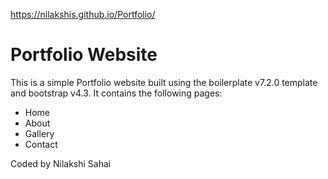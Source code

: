 https://nilakshis.github.io/Portfolio/
# Portfolio Website
This is a simple Portfolio website built using the boilerplate v7.2.0 template and bootstrap v4.3. It contains the following pages:
- Home
- About
- Gallery
- Contact

Coded by Nilakshi Sahai
